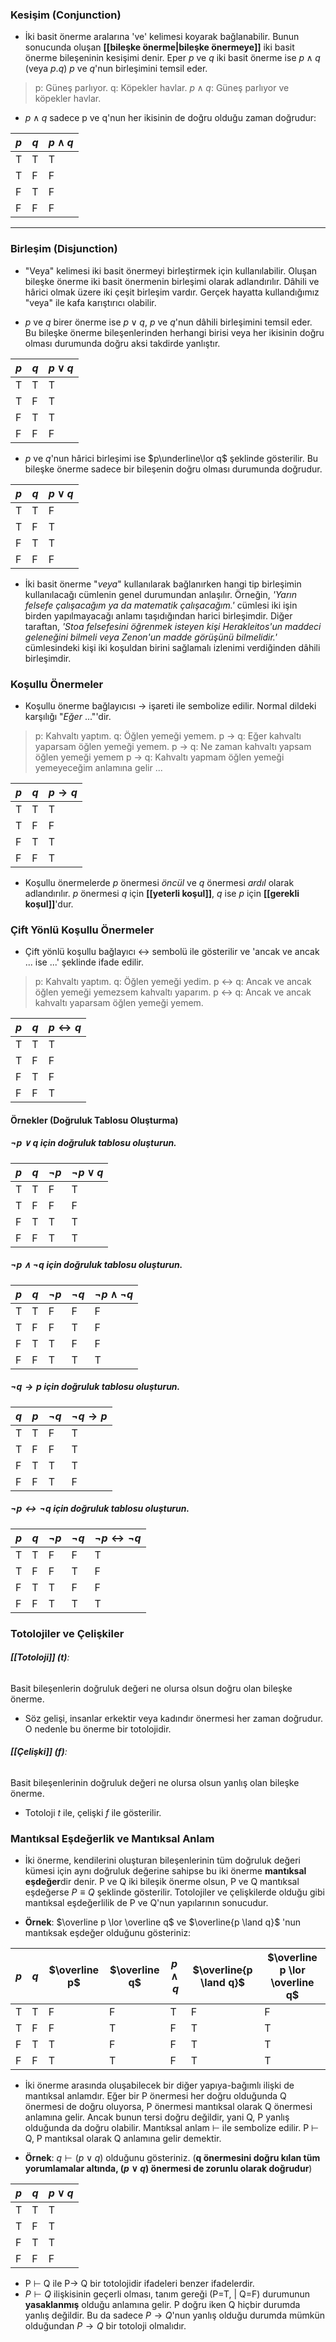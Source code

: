 ### Kesişim (Conjunction)
- İki basit önerme aralarına 've' kelimesi koyarak bağlanabilir. Bunun sonucunda oluşan **[[bileşke önerme|bileşke önermeye]]** iki basit önerme bileşeninin kesişimi denir. Eper $p$ ve $q$ iki basit önerme ise $p \land q$ (veya $p.q$) $p$ ve $q$'nun birleşimini temsil eder.

>	p: Güneş parlıyor.
>	q: Köpekler havlar.
>	$p \land q$: Güneş parlıyor ve köpekler havlar.

- $p \land q$ sadece p ve q'nun her ikisinin de doğru olduğu zaman doğrudur:

| $p$ | $q$ | $p \land q$ |
| --- | --- | ----------- |
| T   | T   | T           |
| T   | F   | F           |
| F   | T   | F           |
| F   | F   | F           |


---

### Birleşim (Disjunction)
- "Veya" kelimesi iki basit önermeyi birleştirmek için kullanılabilir. Oluşan bileşke önerme iki basit önermenin birleşimi olarak adlandırılır. Dâhili ve hârici olmak üzere iki çeşit birleşim vardır. Gerçek hayatta kullandığımız "veya" ile kafa karıştırıcı olabilir.



- $p$ ve $q$ birer önerme ise $p \lor q$, $p$ ve $q$'nun dâhili birleşimini temsil eder. Bu bileşke önerme bileşenlerinden herhangi birisi veya her ikisinin doğru olması durumunda doğru aksi takdirde yanlıştır. 

| $p$ | $q$ | $p \lor q$ |
| --- | --- | ---------- |
| T   | T   | T          |
| T   | F   | T          |
| F   | T   | T          |
| F   | F   | F          |

- $p$ ve $q$'nun hârici birleşimi ise $p\underline\lor q$  şeklinde gösterilir. Bu bileşke önerme sadece bir bileşenin doğru olması durumunda doğrudur. 

| $p$ | $q$ | $p \lor q$ |
| --- | --- | ---------- |
| T   | T   | F          |
| T   | F   | T          |
| F   | T   | T          |
| F   | F   | F          |

- İki basit önerme "*veya*" kullanılarak bağlanırken hangi tip birleşimin kullanılacağı cümlenin genel durumundan anlaşılır. Örneğin, *'Yarın felsefe çalışacağım ya da matematik çalışacağım.'* cümlesi iki işin birden yapılmayacağı anlamı taşıdığından harici birleşimdir. Diğer taraftan, *'Stoa felsefesini öğrenmek isteyen kişi Herakleitos'un maddeci geleneğini bilmeli veya Zenon'un madde görüşünü bilmelidir.'* cümlesindeki kişi iki koşuldan birini sağlamalı izlenimi verdiğinden dâhili birleşimdir.

### Koşullu Önermeler
- Koşullu önerme bağlayıcısı $\to$ işareti ile sembolize edilir. Normal dildeki karşılığı "*Eğer* ..."'dir.

>	p: Kahvaltı yaptım.
>	q: Öğlen yemeği yemem.
>	p $\to$ q: Eğer kahvaltı yaparsam öğlen yemeği yemem.
>	p $\to$ q: Ne zaman kahvaltı yapsam öğlen yemeği yemem
>	p $\to$ q: Kahvaltı yapmam öğlen yemeği yemeyeceğim anlamına gelir
>	...


| $p$ | $q$ | $p \to q$ |
| --- | --- | --------- |
| T   | T   | T         |
| T   | F   | F         |
| F   | T   | T         |
| F   | F   | T         |

- Koşullu önermelerde $p$ önermesi *öncül* ve $q$ önermesi *ardıl* olarak adlandırılır. $p$ önermesi $q$ için **[[yeterli koşul]]**, $q$ ise $p$ için **[[gerekli koşul]]**'dur.


### Çift Yönlü Koşullu Önermeler
- Çift yönlü koşullu bağlayıcı $\leftrightarrow$ sembolü ile gösterilir ve 'ancak ve ancak ... ise ...' şeklinde ifade edilir.

>	p: Kahvaltı yaptım.
>	q: Öğlen yemeği yedim.
>	p $\leftrightarrow$ q: Ancak ve ancak öğlen yemeği yemezsem kahvaltı yaparım.
>	p $\leftrightarrow$ q: Ancak ve ancak kahvaltı yaparsam öğlen yemeği yemem.


| $p$ | $q$ | $p \leftrightarrow q$ |
| --- | --- | --------------------- |
| T   | T   | T                     |
| T   | F   | F                     |
| F   | T   | F                     |
| F   | F   | T                     |

#### Örnekler (Doğruluk Tablosu Oluşturma)

##### $\neg p \lor q$  için doğruluk tablosu oluşturun.

| $p$ | $q$ | $\neg p$ | $\neg p \lor q$ |
| --- | --- | -------- | --------------- |
| T   | T   | F        | T               |
| T   | F   | F        | F               |
| F   | T   | T        | T               |
| F   | F   | T        | T               |

##### $\neg p  \land\neg q$ için doğruluk tablosu oluşturun.

| $p$ | $q$ | $\neg p$ | $\neg q$ | $\neg p  \land\neg q$ |
| --- | --- | -------- | -------- | --------------------- |
| T   | T   | F        | F        | F                     |
| T   | F   | F        | T        | F                     |
| F   | T   | T        | F        | F                     |
| F   | F   | T        | T        | T                     |

##### $\neg q \rightarrow p$ için doğruluk tablosu oluşturun.

| $q$ | $p$ | $\neg q$ | $\neg q \rightarrow p$ |
| --- | --- | -------- | ---------------------- |
| T   | T   | F        | T                      |
| T   | F   | F        | T                      |
| F   | T   | T        | T                      |
| F   | F   | T        | F                      |
##### $\neg p \leftrightarrow \neg q$ için doğruluk tablosu oluşturun.

| $p$ | $q$ | $\neg p$ | $\neg q$ | $\neg p \leftrightarrow \neg q$ |
| --- | --- | -------- | -------- | ------------------------------- |
| T   | T   | F        | F        | T                               |
| T   | F   | F        | T        | F                               |
| F   | T   | T        | F        | F                               |
| F   | F   | T        | T        | T                               |

### Totolojiler ve Çelişkiler
###### **[[Totoloji]] ($t$)**: 
Basit bileşenlerin doğruluk değeri ne olursa olsun doğru olan bileşke önerme. 
- Söz gelişi, insanlar erkektir veya kadındır önermesi her zaman doğrudur. O nedenle bu önerme bir totolojidir.
###### **[[Çelişki]] ($f$)**: 
Basit bileşenlerinin doğruluk değeri ne olursa olsun yanlış olan bileşke önerme.
- Totoloji $t$ ile, çelişki $f$ ile gösterilir.

### Mantıksal Eşdeğerlik ve Mantıksal Anlam
- İki önerme, kendilerini oluşturan bileşenlerinin tüm doğruluk değeri kümesi için aynı doğruluk değerine sahipse bu iki önerme **mantıksal eşdeğer**dir denir. P ve Q iki bileşik önerme olsun, P ve Q mantıksal eşdeğerse $P \equiv Q$ şeklinde gösterilir. Totolojiler ve çelişkilerde olduğu gibi mantıksal eşdeğerlilik de P ve Q'nun yapılarının sonucudur.

- **Örnek**: $\overline p \lor \overline q$  ve $\overline{p \land q}$ 'nun mantıksak eşdeğer olduğunu gösteriniz:


| $p$ | $q$ | $\overline p$ | $\overline q$ | $p \land q$ | $\overline{p \land q}$ | $\overline p \lor \overline q$ |
| --- | --- | ------------- | ------------- | ----------- | ---------------------- | ------------------------------ |
| T   | T   | F             | F             | T           | F                      | F                              |
| T   | F   | F             | T             | F           | T                      | T                              |
| F   | T   | T             | F             | F           | T                      | T                              |
| F   | F   | T             | T             | F           | T                      | T                              |

- İki önerme arasında oluşabilecek bir diğer yapıya-bağımlı ilişki de mantıksal anlamdır. Eğer bir P önermesi her doğru olduğunda Q önermesi de doğru oluyorsa, P önermesi mantıksal olarak Q önermesi anlamına gelir. Ancak bunun tersi doğru değildir, yani Q, P yanlış olduğunda da doğru olabilir. Mantıksal anlam $\vdash$ ile sembolize edilir. P $\vdash$ Q, P mantıksal olarak Q anlamına gelir demektir.

- **Örnek**: $q \vdash (p \lor q)$ olduğunu gösteriniz. (**q önermesini doğru kılan tüm yorumlamalar altında, ($p\lor q$) önermesi de zorunlu olarak doğrudur**)

| $p$ | $q$ | $p\lor q$ |
| --- | --- | --------- |
| T   | T   | T         |
| T   | F   | T         |
| F   | T   | T         |
| F   | F   | F         |


- P $\vdash$ Q ile P$\rightarrow$ Q bir totolojidir ifadeleri benzer ifadelerdir.  
- $P \vdash Q$ ilişkisinin geçerli olması, tanım gereği (P=T, | Q=F) durumunun **yasaklanmış** olduğu anlamına gelir. P doğru iken Q hiçbir durumda yanlış değildir. Bu da sadece $P \rightarrow Q$'nun yanlış olduğu durumda mümkün olduğundan $P \rightarrow Q$ bir totoloji olmalıdır.